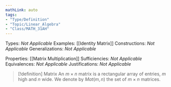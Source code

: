 ```yaml
---
mathLink: auto
tags:
- "Type/Definition"
- "Topic/Linear_Algebra"
- "Class/MATH_31AH"
---
```

Types: <i>Not Applicable</i>
Examples: [[Identity Matrix]]
Constructions: <i>Not Applicable</i>
Generalizations: <i>Not Applicable</i>

Properties: [[Matrix Multiplication]]
Sufficiencies: <i>Not Applicable</i>
Equivalences: <i>Not Applicable</i>
Justifications: <i>Not Applicable</i>

> [!definition] Matrix
> An $m \times n$ matrix is a rectangular array of entries, $m$ high and $n$ wide. We denote by $Mat(m,n)$ the set of $m \times n$ matrices.  

